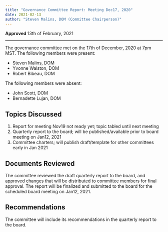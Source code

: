 ```yaml
---
title: "Governance Committee Report: Meeting Dec17, 2020"
date: 2021-02-13
author: "Steven Malins, DOM (Committee Chairperson)"
---
```


**Approved** 13th of February, 2021

---

The governance committee met on the 17th of December, 2020 at 7pm MST.
The following members were present:

* Steven Malins, DOM
* Yvonne Walston, DOM
* Robert Bibeau, DOM

The following members were absent: 

* John Scott, DOM
* Bernadette Lujan, DOM


## Topics Discussed

1. Report for meeting Nov19 not ready yet; topic tabled until next meeting
2. Quarterly report to the board; will be published/available prior to board meeting on Jan12, 2021
3. Committee charters; will publish draft/template for other committees early in Jan 2021

## Documents Reviewed

The committee reviewed the draft quarterly report to the board, and approved changes that will be distributed to committee members for final approval. The report will be finalized and submitted to the board for the scheduled board meeting on Jan12, 2021. 

## Recommendations

The committee will include its recommendations in the quarterly report to the board. 
